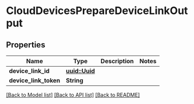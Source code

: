 # CloudDevicesPrepareDeviceLinkOutput

## Properties

Name | Type | Description | Notes
------------ | ------------- | ------------- | -------------
**device_link_id** | [**uuid::Uuid**](uuid::Uuid.md) |  | 
**device_link_token** | **String** |  | 

[[Back to Model list]](../README.md#documentation-for-models) [[Back to API list]](../README.md#documentation-for-api-endpoints) [[Back to README]](../README.md)


